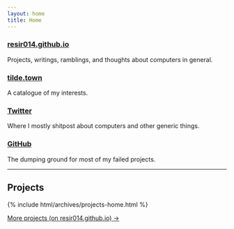 ```yaml
---
layout: home
title: Home
---
```


### [resir014.github.io](https://resir014.github.io)

Projects, writings, ramblings, and thoughts about computers in general.

### [tilde.town](https://tilde.town/~resir014/)

A catalogue of my interests.

### [Twitter](https://twitter.com/resir014)

Where I mostly shitpost about computers and other generic things.

### [GitHub](https://github.com/resir014)

The dumping ground for most of my failed projects.

---

## Projects

{% include html/archives/projects-home.html %}

<a href="https://resir014.github.io/projects" target="_blank">More projects (on resir014.github.io) &rarr;</a>
